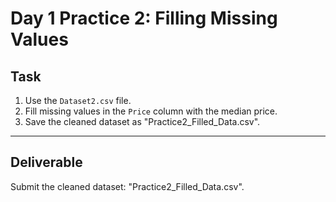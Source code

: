 # Day 1 Practice 2: Filling Missing Values

## Task
1. Use the `Dataset2.csv` file.
2. Fill missing values in the `Price` column with the median price.
3. Save the cleaned dataset as "Practice2_Filled_Data.csv".

---

## Deliverable
Submit the cleaned dataset: "Practice2_Filled_Data.csv".